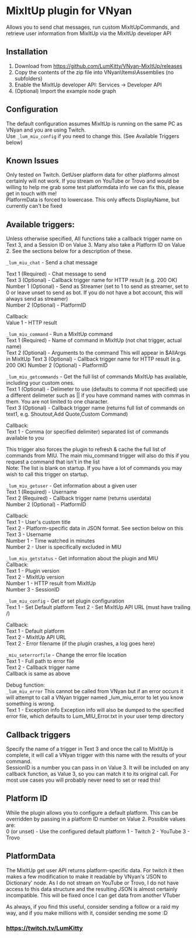 # MixItUp plugin for VNyan

Allows you to send chat messages, run custom MixItUpCommands, and retrieve user information from MixItUp via the MixItUp developer API

## Installation
1. Download from https://github.com/LumKitty/VNyan-MixItUp/releases
2. Copy the contents of the zip file into VNyan\Items\Assemblies (no subfolders)  
3. Enable the MixItUp developer API: Services -> Developer API  
4. (Optional) Import the example node graph

## Configuration
The default configuration assumes MixItUp is running on the same PC as VNyan and you are using Twitch.  
Use ```_lum_miu_config``` if you need to change this. (See Available Triggers below)

## Known Issues
Only tested on Twitch. GetUser platform data for other platforms almost certainly will not work. If you stream on YouTube or Trovo and would be willing to help me grab some test platformdata info we can fix this, please get in touch with me!  
PlatformData is forced to lowercase. This only affects DisplayName, but currently can't be fixed

## Available triggers:
Unless otherwise specified, All functions take a callback trigger name on Text 3, and a Session ID on Value 3. Many also take a Platform ID on Value 2. See the sections below for a description of these.  

```_lum_miu_chat``` - Send a chat message  

Text 1 (Required) - Chat message to send  
Text 3 (Optional) - Callback trigger name for HTTP result (e.g. 200 OK)  
Number 1 (Optional) - Send as Streamer (set to 1 to send as streamer, set to 0 or leave unset to send as bot. If you do not have a bot account, this will always send as streamer)  
Number 2 (Optional) - PlatformID  

Callback:  
Value 1 - HTTP result  

```_lum_miu_command``` - Run a MixItUp command  
Text 1 (Required) - Name of command in MixItUp (not chat trigger, actual name)  
Text 2 (Optional) - Arguments to the command This will appear in $AllArgs in MixItUp
Text 3 (Optional) - Callback trigger name for HTTP result (e.g. 200 OK)
Number 2 (Optional) - PlatformID  

```_lum_miu_getcommands``` - Get the full list of commands MixItUp has available, including your custom ones.  
Text 1 (Optional) - Delimeter to use (defaults to comma if not specified) use a different delimeter such as || if you have command names with commas in them. You are not limited to one character.  
Text 3 (Optional) - Callback trigger name (returns full list of commands on text1, e.g. Shoutout,Add Quote,Custom Command)  

Callback:  
Text 1 - Comma (or specified delimiter) separated list of commands available to you  

This trigger also forces the plugin to refresh & cache the full list of commands from MIU. The main miu_command trigger will also do this if you request a command that isn't in the list  
Note: The list is blank on startup. If you have a lot of commands you may wish to call this trigger on startup.  

```_lum_miu_getuser``` - Get information about a given user  
Text 1 (Required) - Username  
Text 2 (Required) - Callback trigger name (returns userdata)  
Number 2 (Optional) - PlatformID  

Callback:  
Text 1 - User's custom title  
Text 2 - Platform-specific data in JSON format. See section below on this
Text 3 - Username  
Number 1 - Time watched in minutes  
Number 2 - User is specifically excluded in MIU  

```_lum_miu_getstatus``` - Get information about the plugin and MIU  
Callback:  
Text 1 - Plugin version  
Text 2 - MixItUp version  
Number 1 - HTTP result from MixItUp  
Number 3 - SessionID  

```_lum_miu_config``` - Get or set plugin configuration  
Text 1 - Set Default platform
Text 2 - Set MixItUp API URL (must have trailing /)  

Callback:  
Text 1 - Default platform  
Text 2 - MixItUp API URL  
Text 2 - Error filename (if the plugin crashes, a log goes here)  

```_miu_seterrorfile``` - Change the error file location  
Text 1 - Full path to error file  
Text 2 - Callback trigger name  
Callback is same as above

Debug function:  
```_lum_miu_error```
This cannot be called from VNyan but if an error occurs it will attempt to call a VNyan trigger
named _lum_miu_error to let you know something is wrong.  
Text 1 - Exception info
Exception info will also be dumped to the specified error file, which defaults to Lum_MIU_Error.txt in your user temp directory

## Callback triggers
Specify the name of a trigger in Text 3 and once the call to MixItUp is complete, it will call a VNyan trigger with this name with the results of your command.  
SessionID is a number you can pass in on Value 3. It will be included on any callback function, as Value 3, so you can match it to its original call. For most use cases you will probably never need to set or read this!  

## Platform ID
While the plugin allows you to configure a default platform. This can be overridden by passing in a platform ID number on Value 2. Possible values are:  
0 (or unset) - Use the configured default platform
1 - Twitch
2 - YouTube
3 - Trovo

## PlatformData
The MixItUp get user API returns platform-specific data. For twitch it then makes a few modification to make it readable by VNyan's 'JSON to Dictionary' node. As I do not stream on YouTube or Trovo, I do not have access to this data structure and the resulting JSON is almost certainly incompatible. This will be fixed once I can get data from another VTuber

As always, if you find this useful, consider sending a follow or a raid my way, and if you make millions with it, consider sending me some :D

### https://twitch.tv/LumKitty 
